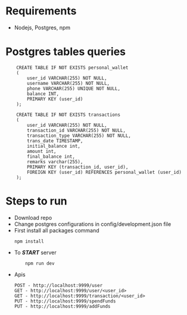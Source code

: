 # Requirements
* Nodejs, Postgres, npm

# Postgres tables queries
```
    CREATE TABLE IF NOT EXISTS personal_wallet
    (
        user_id VARCHAR(255) NOT NULL,
        username VARCHAR(255) NOT NULL,
        phone VARCHAR(255) UNIQUE NOT NULL,
        balance INT,
        PRIMARY KEY (user_id)
    );
    
    CREATE TABLE IF NOT EXISTS transactions
    (
        user_id VARCHAR(255) NOT NULL,
        transaction_id VARCHAR(255) NOT NULL,
        transaction_type VARCHAR(255) NOT NULL,
        trans_date TIMESTAMP,
        initial_balance int,
        amount int,
        final_balance int,
        remarks varchar(255),
        PRIMARY KEY (transaction_id, user_id),
        FOREIGN KEY (user_id) REFERENCES personal_wallet (user_id)
    );
```
# Steps to run
- Download repo
- Change postgres configurations in config/development.json file
- First install all packages command 
    ```
    npm install
    ```
- To ***START*** server
    ```
        npm run dev
    ```
- Apis 
    ```
  POST - http://localhost:9999/user
  GET - http://localhost:9999/user/<user_id>
  GET - http://localhost:9999/transaction/<user_id>
  PUT - http://localhost:9999/spendFunds
  PUT - http://localhost:9999/addFunds
  ```
